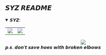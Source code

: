 ## 𝙎𝙔𝙕 𝙍𝙀𝘼𝘿𝙈𝙀
<details open>
 <summary><b>𝙎𝙔𝙕</b>: </summary>
<div align="center">
    <table>
        <tr>
            <td align="center" style="padding=0;width=50%;">
                <img src="https://github-readme-stats.vercel.app/api?username=8uX&title_color=4F8CC9&text_color=9f9f9f&show_icons=true&bg_color=00000000&hide_border=true&icon_color=4F8CC9&hide_title=true&count_private=true" />
            </td>
            <td align="center" style="padding=0;width=50%;">
                <img src="https://github-readme-stats.vercel.app/api/top-langs/?username=8uX&title_color=4F8CC9&text_color=9f9f9f&layout=compact&show_icons=true&bg_color=00000000&hide_border=true&icon_color=00000000&count_private=true" />
            </td>
        </tr>
    </table>
  <img src="https://gpvc.arturio.dev/8uX">
</div>
𝙥.𝙨. 𝙙𝙤𝙣’𝙩 𝙨𝙖𝙫𝙚 𝙝𝙤𝙚𝙨 𝙬𝙞𝙩𝙝 𝙗𝙧𝙤𝙠𝙚𝙣 𝙚𝙡𝙗𝙤𝙬𝙨
